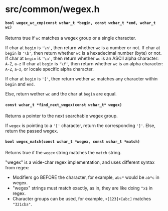 # src/common/wegex.h

#### `bool wegex_wc_cmp(const wchar_t *begin, const wchar_t *end, wchar_t wc)`
Returns true if `wc` matches a wegex group or a single character.

If char at `begin` is `'\n'`, then return whether `wc` is a number or not.
If char at `begin` is `'\b'`, then return whether `wc` is a hexadecimal number (byte) or not.
If char at `begin` is `'\a'`, then return whether `wc` is an ASCII alpha character: `A-Z`, `a-z`
If char at `begin` is `'\f'`, then return whether `wc` is an alpha character: `A-Z`, `a-z`, or locale specific alpha character.

If char at `begin` is `'['`, then return wether `wc` matches any character within `begin` and `end`.

Else, return wether `wc` and the char at `begin` are equal.

#### `const wchar_t *find_next_wegex(const wchar_t* wegex)`
Returns a pointer to the next searchable wegex group.

If `wegex` is pointing to a `'['` character, return the corresponding `']'`.
Else, return the passed wegex.

#### `bool wegex_match(const wchar_t *wegex, const wchar_t *match)`
Returns true if the `wegex` string matches the `match` string.

"wegex" is a wide-char regex implementation, and uses different syntax from regex:
* Modifiers go BEFORE the character, for example, `abc*` would be `ab*c` in wegex.
* "wegex" strings must match exactly, as in, they are like doing `^x$` in regex.
* Character groups can be used, for example, `+[123]+[abc]` matches `"321cba"`.

